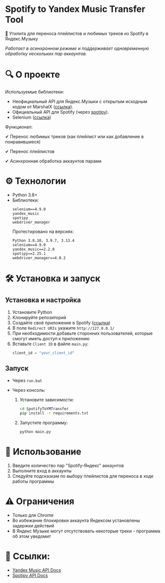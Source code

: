 # Spotify to Yandex Music Transfer Tool
🚀 Утилита для переноса плейлистов и любимых треков из Spotify в Яндекс.Музыку

*Работает в асинхронном режиме и поддерживает одновременную обработку нескольких пар аккаунтов.*
# 🔍 О проекте
Используемые библиотеки:

* Неофициальный API для Яндекс.Музыки с открытым исходным кодом от MarshalX ([ссылка](https://github.com/MarshalX/yandex-music-api/)).
* Официальный API для Spotify (через [spotipy](https://spotipy.readthedocs.io/en/2.25.1/)).
* Selenium ([ссылка](https://www.selenium.dev/))

Функционал:

✔ Перенос любимых треков (как плейлист или как добавление в понравившиеся)

✔ Перенос плейлистов

✔ Асинхронная обработка аккаунтов парами

# ⚙️ Технологии
* Python 3.8+
* Библиотеки:
  ```
  selenium==4.9.0
  yandex_music
  spotipy
  webdriver_manager
  ```
  Протестировано на версиях:
  ```
  Python 3.8.10, 3.9.7, 3.13.4
  selenium==4.9.0
  yandex_music==2.2.0
  spotipy==2.25.1
  webdriver_manager==4.0.2
  ```
# 🛠 Установка и запуск
## Установка и настройка
  1. Установите Python
  2. Клонируйте репозиторий
  3. Создайте своё приложение в Spotify ([ссылка](https://developer.spotify.com/))
  4. В поле ```Redirect URIs``` укажите ```http://127.0.0.1/```
  5. При необходимости добавьте сторонних пользователей, которые смогут иметь доступ к приложению
  6. Вставьте ```Client ID``` в файле ```main.py```:
     ```python
     client_id = "your_client_id"
     ```
## Запуск
* Через ```run.bat```
* Через консоль:
  
  1. Установите зависимости:
     ```bash
     cd SpotifyToYMTransfer
     pip install -r requirements.txt
     ```
  2. Запустите программу:
     ```bash
     python main.py
     ```
# 🚀 Использование
1. Введите количество пар "Spotify-Яндекс" аккаунтов
2. Выполните вход в аккаунты
3. Следуйте подсказкам по выбору плейлистов для переноса в ходе работы программы

# ⚠️ Ограничения
* Только для Chrome
* Во избежание блокировки аккаунта Яндексом установлены задержки действий
* В Яндекс Музыке могут отсутствовать некоторые треки - программа об этом уведомит

# 🔗 Ссылки:
* [Yandex Music API Docs](https://yandex-music.readthedocs.io/en/main/ "API documentation")
* [Spotipy API Docs](https://spotipy.readthedocs.io/en/2.25.1/#getting-started "API documentation")



